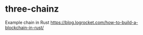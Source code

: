 # three-chainz

Example chain in Rust
https://blog.logrocket.com/how-to-build-a-blockchain-in-rust/
